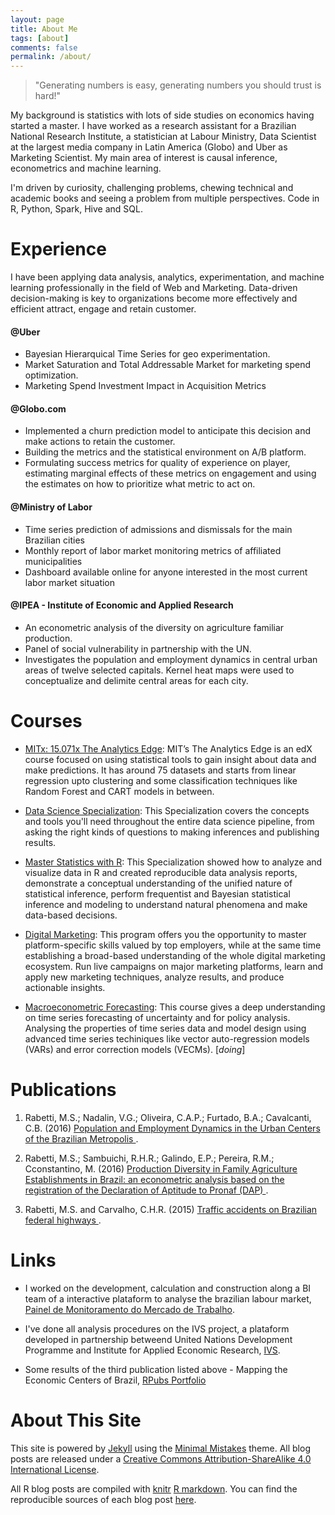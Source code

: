 ```yaml
---
layout: page
title: About Me
tags: [about]
comments: false
permalink: /about/
---
```


> "Generating numbers is easy, generating numbers you should trust is hard!" 

My background is statistics with lots of side studies on economics having started a master. I have worked as a research assistant for a Brazilian National Research Institute, a statistician at Labour Ministry, Data Scientist at the largest media company in Latin America (Globo) and Uber as Marketing Scientist. My main area of interest is causal inference, econometrics and machine learning.

I'm driven by curiosity, challenging problems, chewing technical and academic books and seeing a problem from multiple perspectives. Code in R, Python, Spark, Hive and SQL.

Experience
============

I have been applying data analysis, analytics, experimentation, and machine learning professionally in the field of Web and Marketing. Data-driven decision-making is key to organizations become more effectively and efficient attract, engage and retain customer.

#### @Uber 

* Bayesian Hierarquical Time Series for geo experimentation. 
* Market Saturation and Total Addressable Market for marketing spend optimization.
* Marketing Spend Investment Impact in Acquisition Metrics

#### @Globo.com 

* Implemented a churn prediction model to anticipate this decision and make actions to retain the customer.
* Building the metrics and the statistical environment on A/B platform.
* Formulating success metrics for quality of experience on player, estimating marginal effects of these metrics on engagement and using the estimates on how to prioritize what metric to act on.

#### @Ministry of Labor

* Time series prediction of admissions and dismissals for the main Brazilian cities
* Monthly report of labor market monitoring metrics of affiliated municipalities
* Dashboard available online for anyone interested in the most current labor market situation

#### @IPEA - Institute of Economic and Applied Research

* An econometric analysis of the diversity on agriculture familiar production.
* Panel of social vulnerability in partnership with the UN.
* Investigates the population and employment dynamics in central urban areas of twelve selected capitals. Kernel heat maps were used to conceptualize and delimite central areas for each city.


Courses
============

* [MITx: 15.071x The Analytics Edge](https://www.edx.org/course/analytics-edge-mitx-15-071x-2): MIT’s The Analytics Edge is an edX course focused on using statistical tools to gain insight about data and make predictions. It has around 75 datasets and starts from linear regression upto clustering and some classification techniques like Random Forest and CART models in between.

* [Data Science Specialization](https://www.coursera.org/specializations/jhu-data-science): This Specialization covers the concepts and tools you'll need throughout the entire data science pipeline, from asking the right kinds of questions to making inferences and publishing results.

* [Master Statistics with R](https://www.coursera.org/specializations/statistics): This Specialization showed how to analyze and visualize data in R and created reproducible data analysis reports, demonstrate a conceptual understanding of the unified nature of statistical inference, perform frequentist and Bayesian statistical inference and modeling to understand natural phenomena and make data-based decisions.

* [Digital Marketing](https://in.udacity.com/course/digital-marketing-nanodegree--nd018): This program offers you the opportunity to master platform-specific skills valued by top employers, while at the same time establishing a broad-based understanding of the whole digital marketing ecosystem. Run live campaigns on major marketing platforms, learn and apply new marketing techniques, analyze results, and produce actionable insights.


* [Macroeconometric Forecasting](https://courses.edx.org/courses/course-v1:IMFx+MFx+3T2018/course/): This course gives a deep understanding on time series forecasting of uncertainty and for policy analysis. Analysing the properties of time series data and model design using advanced time series techiniques like vector auto-regression models (VARs) and error correction models (VECMs). [*doing*]


Publications
============

1. Rabetti, M.S.; Nadalin, V.G.; Oliveira, C.A.P.; Furtado, B.A.; Cavalcanti, C.B. (2016) <a href="http://www.ipea.gov.br/portal/index.php?option=com_content&view=article&id=28469&Itemid=406"> Population and Employment Dynamics in the Urban Centers of the Brazilian Metropolis </a>. 

2. Rabetti, M.S.; Sambuichi, R.H.R.; Galindo, E.P.; Pereira, R.M.; Cconstantino, M. (2016) <a href="http://www.ipea.gov.br/portal/index.php?option=com_content&view=article&id=27858"> Production Diversity in Family Agriculture Establishments in Brazil: an econometric analysis based on the registration of the Declaration of Aptitude to Pronaf (DAP) </a>.

3. Rabetti, M.S. and Carvalho, C.H.R. (2015) <a href="http://www.ipea.gov.br/portal/images/stories/PDFs/relatoriopesquisa/150922_relatorio_acidentes_transito.pdf"> Traffic accidents on Brazilian federal highways </a>. 


Links
=====

* I worked on the development, calculation and construction along a BI team of a interactive plataform to analyse the brazilian labour market, [Painel de Monitoramento do Mercado de Trabalho](http://mercadodetrabalho.mte.gov.br/).

* I've done all analysis procedures on the IVS project, a plataform developed in partnership betweend United Nations Development Programme and Institute for Applied Economic Research, [IVS](http://ivs.ipea.gov.br/ivs/en/mapa/).

* Some results of the third publication listed above - Mapping the Economic Centers of Brazil, [RPubs Portfolio](https://rpubs.com/msrabetti/rais_leaflet)


About This Site
=========

This site is powered by [Jekyll](http://jekyllrb.com/) using the [Minimal Mistakes](http://mademistakes.com/minimal-mistakes/) theme. All blog posts are released under a [Creative Commons Attribution-ShareAlike 4.0 International License](http://creativecommons.org/licenses/by-sa/4.0/).

All R blog posts are compiled with [knitr](http://yihui.name/knitr/) [R markdown](http://rmarkdown.rstudio.com/). You can find the reproducible sources of each blog post [here](https://github.com/matheusrabetti/matheusrabetti.github.io/tree/master/_R).

